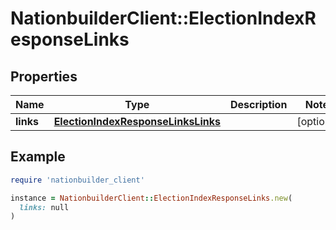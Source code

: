 # NationbuilderClient::ElectionIndexResponseLinks

## Properties

| Name | Type | Description | Notes |
| ---- | ---- | ----------- | ----- |
| **links** | [**ElectionIndexResponseLinksLinks**](ElectionIndexResponseLinksLinks.md) |  | [optional] |

## Example

```ruby
require 'nationbuilder_client'

instance = NationbuilderClient::ElectionIndexResponseLinks.new(
  links: null
)
```

